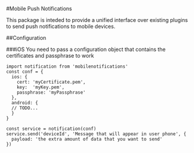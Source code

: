 #Mobile Push Notifications

This package is inteded to provide a unified interface over existing plugins to send push notifications
to mobile devices.

##Configuration

###iOS
You need to pass a configuration object that contains the certificates and passphrase to work

```
import notification from 'mobilenotifications'
const conf = {
  ios: {
    cert: 'myCertificate.pem',
    key:  'myKey.pem',
    passphrase: 'myPassphrase'
  },
  android: {
  // TODO...
  }
}

const service = notification(conf)
service.send('deviceId', 'Message that will appear in user phone', {
  payload: 'the extra amount of data that you want to send'
})
```